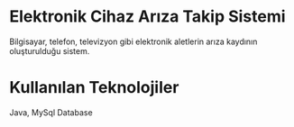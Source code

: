 # Elektronik Cihaz Arıza Takip Sistemi
Bilgisayar, telefon, televizyon gibi elektronik aletlerin arıza kaydının oluşturulduğu sistem.

# Kullanılan Teknolojiler
Java, MySql Database
